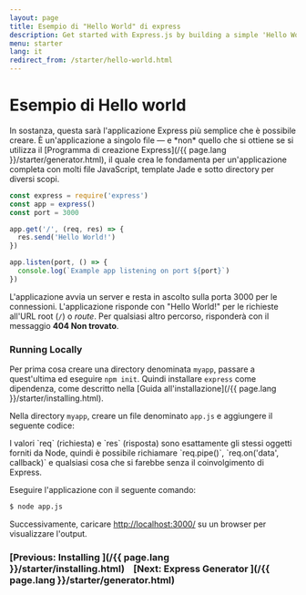 ```yaml
---
layout: page
title: Esempio di "Hello World" di express
description: Get started with Express.js by building a simple 'Hello World' application, demonstrating the basic setup and server creation for beginners.
menu: starter
lang: it
redirect_from: /starter/hello-world.html
---
```


# Esempio di Hello world

<div class="doc-box doc-info" markdown="1">
In sostanza, questa sarà l'applicazione Express più semplice che è possibile creare. È un'applicazione a singolo file &mdash; e *non* quello che si ottiene se si utilizza il [Programma di creazione Express](/{{ page.lang }}/starter/generator.html), il quale crea le fondamenta per un'applicazione completa con molti file JavaScript, template Jade e sotto directory per diversi scopi.
</div>

```js
const express = require('express')
const app = express()
const port = 3000

app.get('/', (req, res) => {
  res.send('Hello World!')
})

app.listen(port, () => {
  console.log(`Example app listening on port ${port}`)
})
```

L'applicazione avvia un server e resta in ascolto sulla porta 3000 per le connessioni. L'applicazione risponde con "Hello World!" per le richieste
all'URL root (`/`) o _route_. Per qualsiasi altro percorso, risponderà con il messaggio **404 Non trovato**.

### Running Locally

Per prima cosa creare una directory denominata `myapp`, passare a quest'ultima ed eseguire `npm init`. Quindi installare `express` come dipendenza, come descritto nella [Guida all'installazione](/{{ page.lang }}/starter/installing.html).

Nella directory `myapp`, creare un file denominato `app.js` e aggiungere il seguente codice:

<div class="doc-box doc-notice" markdown="1">
I valori `req` (richiesta) e `res` (risposta) sono esattamente gli stessi oggetti forniti da Node, quindi è possibile richiamare
`req.pipe()`, `req.on('data', callback)` e qualsiasi cosa che si farebbe senza il coinvolgimento di Express.
</div>

Eseguire l'applicazione con il seguente comando:

```bash
$ node app.js
```

Successivamente, caricare [http://localhost:3000/](http://localhost:3000/) su un browser per visualizzare l'output.

### [Previous: Installing ](/{{ page.lang }}/starter/installing.html)&nbsp;&nbsp;&nbsp;&nbsp;[Next: Express Generator ](/{{ page.lang }}/starter/generator.html)
